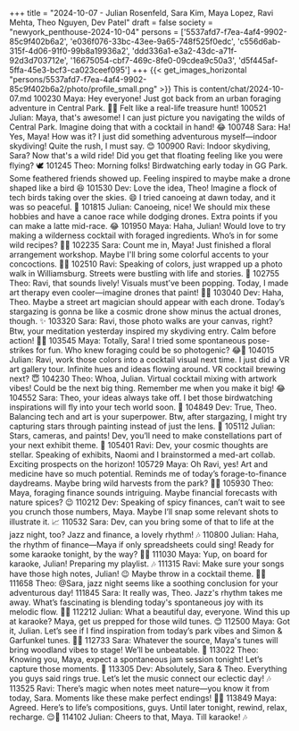 +++
title = "2024-10-07 - Julian Rosenfeld, Sara Kim, Maya Lopez, Ravi Mehta, Theo Nguyen, Dev Patel"
draft = false
society = "newyork_penthouse-2024-10-04"
persons = ['5537afd7-f7ea-4af4-9902-85c9f402b6a2', 'e036f076-33bc-43ee-9a65-748f525f0edc', 'c556d6ab-315f-4d06-91f0-99b8a19936a2', 'ddd336a1-e3a2-43dc-a71f-92d3d703712e', '16675054-cbf7-469c-8fe0-09cdea9c50a3', 'd5f445af-5ffa-45e3-bcf3-ca023ceef095']
+++
{{< get_images_horizontal "persons/5537afd7-f7ea-4af4-9902-85c9f402b6a2/photo/profile_small.png" >}}
This is content/chat/2024-10-07.md
100230 Maya: Hey everyone! Just got back from an urban foraging adventure in Central Park. 🌿🍎 Felt like a real-life treasure hunt!
100521 Julian: Maya, that's awesome! I can just picture you navigating the wilds of Central Park. Imagine doing that with a cocktail in hand! 😂
100748 Sara: Ha! Yes, Maya! How was it? I just did something adventurous myself—indoor skydiving! Quite the rush, I must say. 😊
100900 Ravi: Indoor skydiving, Sara? Now that's a wild ride! Did you get that floating feeling like you were flying? 🕊️
101245 Theo: Morning folks! Birdwatching early today in GG Park. Some feathered friends showed up. Feeling inspired to maybe make a drone shaped like a bird 😆
101530 Dev: Love the idea, Theo! Imagine a flock of tech birds taking over the skies. 😄 I tried canoeing at dawn today, and it was so peaceful. 🛶
101815 Julian: Canoeing, nice! We should mix these hobbies and have a canoe race while dodging drones. Extra points if you can make a latte mid-race. 😂
101950 Maya: Haha, Julian! Would love to try making a wilderness cocktail with foraged ingredients. Who’s in for some wild recipes? 🌿🍹
102235 Sara: Count me in, Maya! Just finished a floral arrangement workshop. Maybe I'll bring some colorful accents to your concoctions. 🌸🌿
102510 Ravi: Speaking of colors, just wrapped up a photo walk in Williamsburg. Streets were bustling with life and stories. 📸
102755 Theo: Ravi, that sounds lively! Visuals must’ve been popping. Today, I made art therapy even cooler—imagine drones that paint! 🎨🤖
103040 Dev: Haha, Theo. Maybe a street art magician should appear with each drone. Today’s stargazing is gonna be like a cosmic drone show minus the actual drones, though. ✨
103320 Sara: Ravi, those photo walks are your canvas, right? Btw, your meditation yesterday inspired my skydiving entry. Calm before action! 🧘‍♀️
103545 Maya: Totally, Sara! I tried some spontaneous pose-strikes for fun. Who knew foraging could be so photogenic? 😂🌻
104015 Julian: Ravi, work those colors into a cocktail visual next time. I just did a VR art gallery tour. Infinite hues and ideas flowing around. VR cocktail brewing next? 😇
104230 Theo: Whoa, Julian. Virtual cocktail mixing with artwork vibes! Could be the next big thing. Remember me when you make it big! 😂
104552 Sara: Theo, your ideas always take off. I bet those birdwatching inspirations will fly into your tech world soon. 🦜
104849 Dev: True, Theo. Balancing tech and art is your superpower. Btw, after stargazing, I might try capturing stars through painting instead of just the lens. 🌟
105112 Julian: Stars, cameras, and paints! Dev, you’ll need to make constellations part of your next exhibit theme. 🌌
105401 Ravi: Dev, your cosmic thoughts are stellar. Speaking of exhibits, Naomi and I brainstormed a med-art collab. Exciting prospects on the horizon!
105729 Maya: Oh Ravi, yes! Art and medicine have so much potential. Reminds me of today’s forage-to-finance daydreams. Maybe bring wild harvests from the park? 🌿💸
105930 Theo: Maya, foraging finance sounds intriguing. Maybe financial forecasts with nature spices? 😉
110212 Dev: Speaking of spicy finances, can’t wait to see you crunch those numbers, Maya. Maybe I’ll snap some relevant shots to illustrate it. 📈
110532 Sara: Dev, can you bring some of that to life at the jazz night, too? Jazz and finance, a lovely rhythm! 🎶
110800 Julian: Haha, the rhythm of finance—Maya if only spreadsheets could sing! Ready for some karaoke tonight, by the way? 🎤🎵
111030 Maya: Yup, on board for karaoke, Julian! Preparing my playlist. 🎶
111315 Ravi: Make sure your songs have those high notes, Julian! 😉 Maybe throw in a cocktail theme. 🎵🍹
111658 Theo: @Sara, jazz night seems like a soothing conclusion for your adventurous day! 
111845 Sara: It really was, Theo. Jazz's rhythm takes me away. What’s fascinating is blending today's spontaneous joy with its melodic flow. 🎷🌌
112212 Julian: What a beautiful day, everyone. Wind this up at karaoke? Maya, get us prepped for those wild tunes. 😊
112500 Maya: Got it, Julian. Let’s see if I find inspiration from today’s park vibes and Simon & Garfunkel tunes. 🎸🍂
112733 Sara: Whatever the source, Maya's tunes will bring woodland vibes to stage! We’ll be unbeatable. 🌲
113022 Theo: Knowing you, Maya, expect a spontaneous jam session tonight! Let’s capture those moments. 📸
113305 Dev: Absolutely, Sara & Theo. Everything you guys said rings true. Let’s let the music connect our eclectic day! 🎶
113525 Ravi: There’s magic when notes meet nature—you know it from today, Sara. Moments like these make perfect endings! 🎵✨
113849 Maya: Agreed. Here’s to life’s compositions, guys. Until later tonight, rewind, relax, recharge. 😌💫
114102 Julian: Cheers to that, Maya. Till karaoke! 🎶
